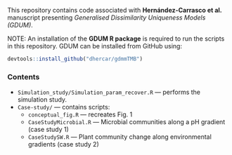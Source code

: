This repository contains code associated with **Hernández-Carrasco et al.** manuscript presenting *Generalised Dissimilarity Uniqueness Models (GDUM)*.

NOTE: An installation of the **GDUM R package** is required to run the scripts in this repository. GDUM can be installed from GitHub using:  

```r
devtools::install_github("dhercar/gdmmTMB")
```

### Contents
- `Simulation_study/Simulation_param_recover.R` — performs the simulation study.  
- `Case-study/` — contains scripts:  
  - `conceptual_fig.R` — recreates Fig. 1 
  - `CaseStudyMicrobial.R` — Microbial communities along a pH gradient (case study 1)
  - `CaseStudySW.R` — Plant community change along environmental gradients (case study 2)
